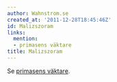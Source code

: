 ```yaml
---
author: Wahnstrom.se
created_at: '2011-12-28T18:45:46Z'
id: Malizszoram
links:
  mention:
  - primasens väktare
title: Malizszoram
---
```


Se [primasens väktare].

  [primasens väktare]: primasens_väktare